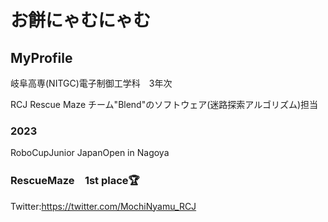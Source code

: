 # お餅にゃむにゃむ

## MyProfile

岐阜高専(NITGC)電子制御工学科　3年次

RCJ Rescue Maze チーム"Blend"のソフトウェア(迷路探索アルゴリズム)担当

### 2023 
RoboCupJunior JapanOpen in Nagoya 
### RescueMaze　1st place🏆


Twitter:https://twitter.com/MochiNyamu_RCJ

<!--
**onagi37s/onagi37s** is a ✨ _special_ ✨ repository because its `README.md` (this file) appears on your GitHub profile.

Here are some ideas to get you started:

- 🔭 I’m currently working on ...
- 🌱 I’m currently learning ...
- 👯 I’m looking to collaborate on ...
- 🤔 I’m looking for help with ...
- 💬 Ask me about ...
- 📫 How to reach me: ...
- 😄 Pronouns: ...
- ⚡ Fun fact: ...
-->

